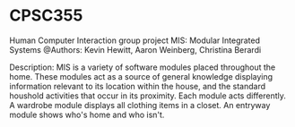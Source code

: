 # CPSC355
Human Computer Interaction group project
MIS: Modular Integrated Systems
@Authors: Kevin Hewitt, Aaron Weinberg, Christina Berardi

Description:
MIS is a variety of software modules placed throughout the home. These modules act as a source of general knowledge displaying information
relevant to its location within the house, and the standard houshold activities that occur in its proximity. 
Each module acts differently. A wardrobe module displays all clothing items in a closet. An entryway module shows who's home and who isn't.
